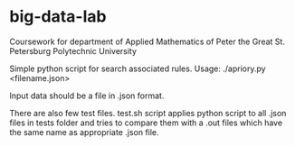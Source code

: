# big-data-lab
Coursework for department of Applied Mathematics of Peter the Great St. Petersburg Polytechnic University

Simple python script for search associated rules.
Usage: ./apriory.py <filename.json> <minimal support>

Input data should be a file in .json format.

There are also few test files. 
test.sh script applies python script to all .json files in tests folder and tries to compare them with a .out files which have the same name as appropriate .json file.
